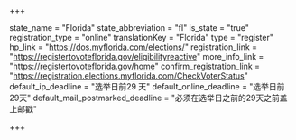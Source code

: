 +++

state_name = "Florida"
state_abbreviation = "fl"
is_state = "true"
registration_type = "online"
translationKey = "Florida"
type = "register"
hp_link = "https://dos.myflorida.com/elections/"
registration_link = "https://registertovoteflorida.gov/eligibilityreactive"
more_info_link = "https://registertovoteflorida.gov/home"
confirm_registration_link = "https://registration.elections.myflorida.com/CheckVoterStatus"
default_ip_deadline = "选举日前29 天"
default_online_deadline = "选举日前29天"
default_mail_postmarked_deadline = "必须在选举日之前的29天之前盖上邮戳"

+++